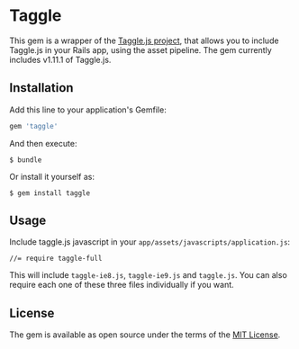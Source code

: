 # Taggle

This gem is a wrapper of the [Taggle.js project](https://sean.is/poppin/tags), that allows you to include Taggle.js in your Rails app, using the asset pipeline. The gem currently includes v1.11.1 of Taggle.js.

## Installation

Add this line to your application's Gemfile:

```ruby
gem 'taggle'
```

And then execute:

    $ bundle

Or install it yourself as:

    $ gem install taggle

## Usage

Include taggle.js javascript in your `app/assets/javascripts/application.js`:
```
//= require taggle-full
```

This will include `taggle-ie8.js`, `taggle-ie9.js` and `taggle.js`. You can also require each one of these three files individually if you want.

## License

The gem is available as open source under the terms of the [MIT License](http://opensource.org/licenses/MIT).
